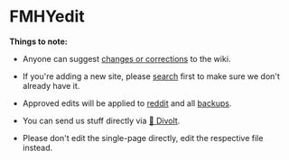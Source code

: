 # FMHYedit

**Things to note:**

* Anyone can suggest [changes or corrections](https://rentry.co/FMHYedit) to the wiki.

* If you're adding a new site, please [search](https://redd.it/105xraz) first to make sure we don't already have it.

* Approved edits will be applied to [reddit](https://www.reddit.com/r/FREEMEDIAHECKYEAH/wiki) and all [backups](https://www.reddit.com/r/FREEMEDIAHECKYEAH/wiki/backups).

* You can send us stuff directly via [💬 Divolt](https://redd.it/uto5vw).

* Please don't edit the single-page directly, edit the respective file instead.
